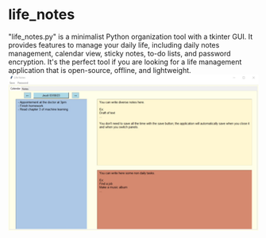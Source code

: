 # life_notes
"life_notes.py" is a minimalist Python organization tool with a tkinter GUI. It provides features to manage your daily life, including daily notes management, calendar view, sticky notes, to-do lists, and password encryption. It's the perfect tool if you are looking for a life management application that is open-source, offline, and lightweight.
![LifeNotes](LifeNotes.jpg)
